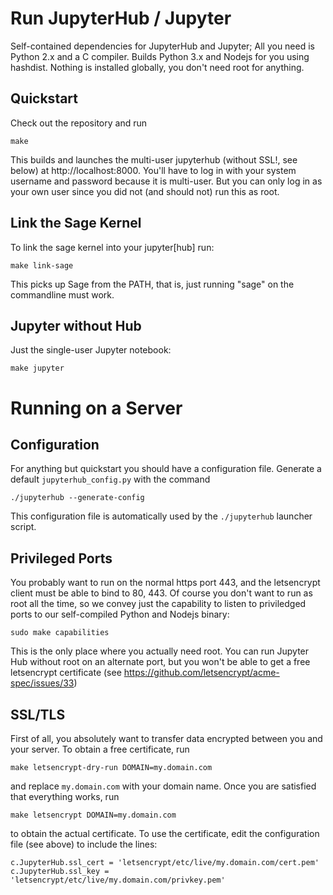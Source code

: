 Run JupyterHub / Jupyter
========================

Self-contained dependencies for JupyterHub and Jupyter; All you need
is Python 2.x and a C compiler. Builds Python 3.x and Nodejs for you
using hashdist. Nothing is installed globally, you don't need root for
anything.


Quickstart
----------

Check out the repository and run

    make

This builds and launches the multi-user jupyterhub (without SSL!, see
below) at http://localhost:8000. You'll have to log in with your
system username and password because it is multi-user. But you can
only log in as your own user since you did not (and should not) run
this as root.


Link the Sage Kernel
--------------------

To link the sage kernel into your jupyter[hub] run:

    make link-sage

This picks up Sage from the PATH, that is, just running "sage" on the
commandline must work.


Jupyter without Hub
-------------------

Just the single-user Jupyter notebook:

    make jupyter


Running on a Server
===================


Configuration
-------------

For anything but quickstart you should have a configuration
file. Generate a default `jupyterhub_config.py` with the command

    ./jupyterhub --generate-config

This configuration file is automatically used by the `./jupyterhub`
launcher script.


Privileged Ports
----------------

You probably want to run on the normal https port 443, and the
letsencrypt client must be able to bind to 80, 443. Of course you
don't want to run as root all the time, so we convey just the
capability to listen to priviledged ports to our self-compiled Python
and Nodejs binary:

    sudo make capabilities

This is the only place where you actually need root. You can run
Jupyter Hub without root on an alternate port, but you won't be able
to get a free letsencrypt certificate (see
https://github.com/letsencrypt/acme-spec/issues/33)


SSL/TLS
-------

First of all, you absolutely want to transfer data encrypted between
you and your server. To obtain a free certificate, run

    make letsencrypt-dry-run DOMAIN=my.domain.com

and replace `my.domain.com` with your domain name. Once you are
satisfied that everything works, run

    make letsencrypt DOMAIN=my.domain.com

to obtain the actual certificate. To use the certificate, edit the
configuration file (see above) to include the lines:

    c.JupyterHub.ssl_cert = 'letsencrypt/etc/live/my.domain.com/cert.pem'
    c.JupyterHub.ssl_key = 'letsencrypt/etc/live/my.domain.com/privkey.pem'


